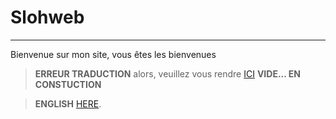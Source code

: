 # Slohweb
---
Bienvenue sur mon site, vous êtes les bienvenues
> **ERREUR TRADUCTION** alors, veuillez vous rendre    [ICI](https://crowdin.com/project/slohweb) **VIDE... EN CONSTUCTION**

> **ENGLISH** [HERE](translate/en/index.md). 
